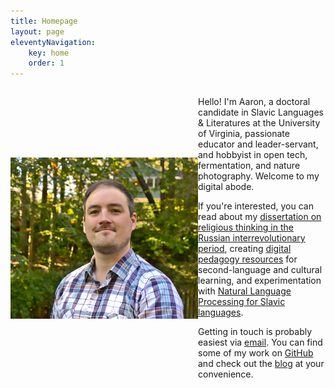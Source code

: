 ```yaml
---
title: Homepage 
layout: page
eleventyNavigation: 
    key: home 
    order: 1
---
```


<div style="display:flex;flex-wrap:wrap;align-items:center;justify-content:center;">
    <img src="img/self300.png" style="flex:1;"></img>
    <div style="flex:2;">
        <p>Hello! I'm Aaron, a doctoral candidate in Slavic Languages & Literatures at the University of Virginia, passionate educator and leader-servant, and hobbyist in open tech, fermentation, and nature photography. Welcome to my digital abode.</p> 
        <p>If you're interested, you can read about my <a href="/research.html">dissertation on religious thinking in the Russian interrevolutionary period</a>, creating <a href="/pedagogy.html">digital pedagogy resources</a> for second-language and cultural learning, and experimentation with <a href="/research.html">Natural Language Processing for Slavic languages</a>.</p>
        <p>Getting in touch is probably easiest via <a href="mailto:amt3ad@virginia.edu">email</a>. You can find some of my work on <a href="https://github.com/kollektivminds">GitHub</a> and check out the <a href="/blog">blog</a> at your convenience.</p>
    </div>
</div>
